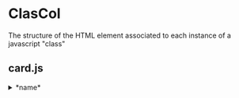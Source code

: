 ClasCol
============

The structure of the HTML element associated to each instance of a javascript "class"

card.js
--------

<details id="ID">
    <summary>*name* <span>&nbsp;</span></summary>
    <img src="*img*" />
    <p>*desc*</p>
    <footer>
        <p class="comments">*comments.last*</p>
        <ul class="position">positions</ul>
    </footer>
</div>